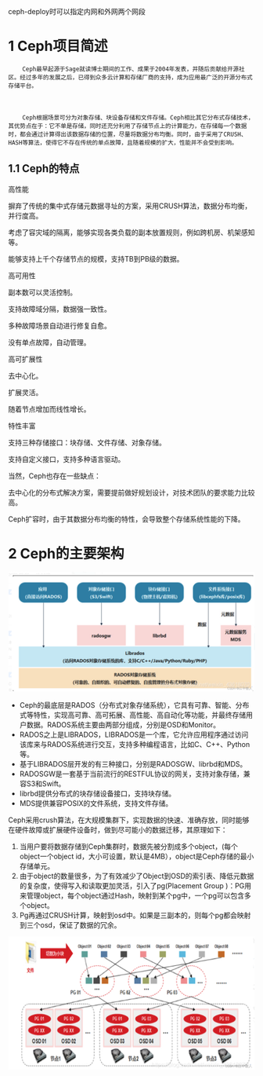 ceph-deploy时可以指定内网和外网两个网段

# 1 Ceph项目简述

```
    Ceph最早起源于Sage就读博士期间的工作、成果于2004年发表，并随后贡献给开源社区。经过多年的发展之后，已得到众多云计算和存储厂商的支持，成为应用最广泛的开源分布式存储平台。



    Ceph根据场景可分为对象存储、块设备存储和文件存储。Ceph相比其它分布式存储技术，其优势点在于：它不单是存储，同时还充分利用了存储节点上的计算能力，在存储每一个数据时，都会通过计算得出该数据存储的位置，尽量将数据分布均衡。同时，由于采用了CRUSH、HASH等算法，使得它不存在传统的单点故障，且随着规模的扩大，性能并不会受到影响。
```

## 1.1 Ceph的特点

高性能

摒弃了传统的集中式存储元数据寻址的方案，采用CRUSH算法，数据分布均衡，并行度高。

考虑了容灾域的隔离，能够实现各类负载的副本放置规则，例如跨机房、机架感知等。

能够支持上千个存储节点的规模，支持TB到PB级的数据。

高可用性

副本数可以灵活控制。

支持故障域分隔，数据强一致性。

多种故障场景自动进行修复自愈。

没有单点故障，自动管理。

高可扩展性

去中心化。

扩展灵活。

随着节点增加而线性增长。

特性丰富

支持三种存储接口：块存储、文件存储、对象存储。

支持自定义接口，支持多种语言驱动。

当然，Ceph也存在一些缺点：

去中心化的分布式解决方案，需要提前做好规划设计，对技术团队的要求能力比较高。

Ceph扩容时，由于其数据分布均衡的特性，会导致整个存储系统性能的下降。

# 2 Ceph的主要架构

![](/assets/storage-ceph-ceph1.png)

* Ceph的最底层是RADOS（分布式对象存储系统），它具有可靠、智能、分布式等特性，实现高可靠、高可拓展、高性能、高自动化等功能，并最终存储用户数据。RADOS系统主要由两部分组成，分别是OSD和Monitor。
* RADOS之上是LIBRADOS，LIBRADOS是一个库，它允许应用程序通过访问该库来与RADOS系统进行交互，支持多种编程语言，比如C、C++、Python等。
* 基于LIBRADOS层开发的有三种接口，分别是RADOSGW、librbd和MDS。
* RADOSGW是一套基于当前流行的RESTFUL协议的网关，支持对象存储，兼容S3和Swift。
* librbd提供分布式的块存储设备接口，支持块存储。
* MDS提供兼容POSIX的文件系统，支持文件存储。

Ceph采用crush算法，在大规模集群下，实现数据的快速、准确存放，同时能够在硬件故障或扩展硬件设备时，做到尽可能小的数据迁移，其原理如下：

1. 当用户要将数据存储到Ceph集群时，数据先被分割成多个object，\(每个object一个object id，大小可设置，默认是4MB），object是Ceph存储的最小存储单元。
2. 由于object的数量很多，为了有效减少了Object到OSD的索引表、降低元数据的复杂度，使得写入和读取更加灵活，引入了pg\(Placement Group \)：PG用来管理object，每个object通过Hash，映射到某个pg中，一个pg可以包含多个object。
3. Pg再通过CRUSH计算，映射到osd中。如果是三副本的，则每个pg都会映射到三个osd，保证了数据的冗余。

![](/assets/storage-ceph-cephflow1.png)















